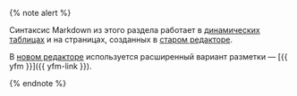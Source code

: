{% note alert %}

Синтаксис Markdown из этого раздела работает в [динамических таблицах](../../wiki/pages-types.md#grid) и на страницах, созданных в [старом редакторе](../../wiki/pages-types.md#page).

В [новом редакторе](../../wiki/pages-types.md#wysiwyg) используется расширенный вариант разметки — [{{ yfm }}]({{ yfm-link }}).

{% endnote %}